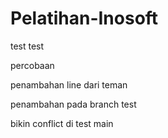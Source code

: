 # Pelatihan-Inosoft

test test

percobaan

penambahan line dari teman

penambahan pada branch test 

bikin conflict di test main